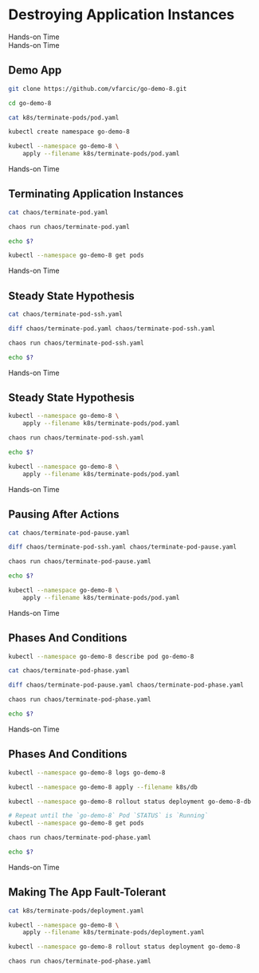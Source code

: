 <!-- .slide: class="center dark" -->
<!-- .slide: data-background="../img/background/hands-on.jpg" -->
# Destroying Application Instances

<div class="label">Hands-on Time</div>


<!-- .slide: class="dark" -->
<div class="eyebrow"> </div>
<div class="label">Hands-on Time</div>

## Demo App

```bash
git clone https://github.com/vfarcic/go-demo-8.git

cd go-demo-8

cat k8s/terminate-pods/pod.yaml

kubectl create namespace go-demo-8

kubectl --namespace go-demo-8 \
    apply --filename k8s/terminate-pods/pod.yaml
```


<!-- .slide: class="dark" -->
<div class="eyebrow"> </div>
<div class="label">Hands-on Time</div>

## Terminating Application Instances

```bash
cat chaos/terminate-pod.yaml

chaos run chaos/terminate-pod.yaml

echo $?

kubectl --namespace go-demo-8 get pods
```


<!-- .slide: class="dark" -->
<div class="eyebrow"> </div>
<div class="label">Hands-on Time</div>

## Steady State Hypothesis

```bash
cat chaos/terminate-pod-ssh.yaml

diff chaos/terminate-pod.yaml chaos/terminate-pod-ssh.yaml

chaos run chaos/terminate-pod-ssh.yaml

echo $?
```


<!-- .slide: class="dark" -->
<div class="eyebrow"> </div>
<div class="label">Hands-on Time</div>

## Steady State Hypothesis

```bash
kubectl --namespace go-demo-8 \
    apply --filename k8s/terminate-pods/pod.yaml

chaos run chaos/terminate-pod-ssh.yaml

echo $?

kubectl --namespace go-demo-8 \
    apply --filename k8s/terminate-pods/pod.yaml
```


<!-- .slide: class="dark" -->
<div class="eyebrow"> </div>
<div class="label">Hands-on Time</div>

## Pausing After Actions

```bash
cat chaos/terminate-pod-pause.yaml

diff chaos/terminate-pod-ssh.yaml chaos/terminate-pod-pause.yaml

chaos run chaos/terminate-pod-pause.yaml

echo $?

kubectl --namespace go-demo-8 \
    apply --filename k8s/terminate-pods/pod.yaml
```


<!-- .slide: class="dark" -->
<div class="eyebrow"> </div>
<div class="label">Hands-on Time</div>

## Phases And Conditions

```bash
kubectl --namespace go-demo-8 describe pod go-demo-8

cat chaos/terminate-pod-phase.yaml

diff chaos/terminate-pod-pause.yaml chaos/terminate-pod-phase.yaml

chaos run chaos/terminate-pod-phase.yaml

echo $?
```


<!-- .slide: class="dark" -->
<div class="eyebrow"> </div>
<div class="label">Hands-on Time</div>

## Phases And Conditions

```bash
kubectl --namespace go-demo-8 logs go-demo-8

kubectl --namespace go-demo-8 apply --filename k8s/db

kubectl --namespace go-demo-8 rollout status deployment go-demo-8-db

# Repeat until the `go-demo-8` Pod `STATUS` is `Running`
kubectl --namespace go-demo-8 get pods

chaos run chaos/terminate-pod-phase.yaml

echo $?
```


<!-- .slide: class="dark" -->
<div class="eyebrow"> </div>
<div class="label">Hands-on Time</div>

## Making The App Fault-Tolerant

```bash
cat k8s/terminate-pods/deployment.yaml

kubectl --namespace go-demo-8 \
    apply --filename k8s/terminate-pods/deployment.yaml

kubectl --namespace go-demo-8 rollout status deployment go-demo-8

chaos run chaos/terminate-pod-phase.yaml
```